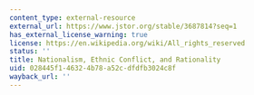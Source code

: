 ```yaml
---
content_type: external-resource
external_url: https://www.jstor.org/stable/3687814?seq=1
has_external_license_warning: true
license: https://en.wikipedia.org/wiki/All_rights_reserved
status: ''
title: Nationalism, Ethnic Conflict, and Rationality
uid: 028445f1-4632-4b78-a52c-dfdfb3024c8f
wayback_url: ''
---
```

